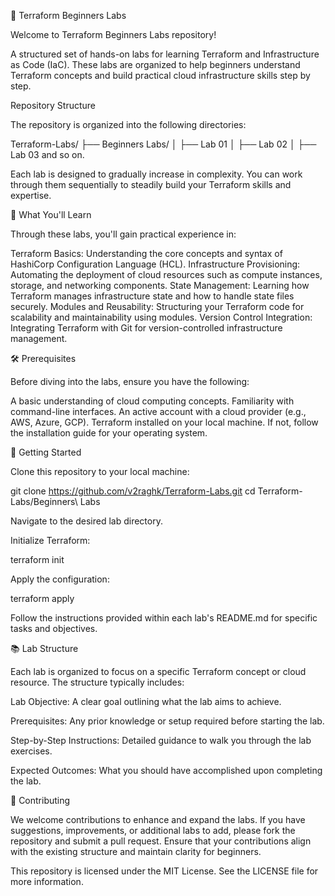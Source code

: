 🌱 Terraform Beginners Labs

Welcome to Terraform Beginners Labs repository! 

A structured set of hands-on labs for learning Terraform and Infrastructure as Code (IaC). These labs are organized to help beginners understand Terraform concepts and build practical cloud infrastructure skills step by step.

Repository Structure

The repository is organized into the following directories:

Terraform-Labs/
├── Beginners Labs/
│   ├── Lab 01
│   ├── Lab 02
│   ├── Lab 03
and so on.

Each lab is designed to gradually increase in complexity. You can work through them sequentially to steadily build your Terraform skills and expertise.

📘 What You'll Learn

Through these labs, you'll gain practical experience in:

Terraform Basics: Understanding the core concepts and syntax of HashiCorp Configuration Language (HCL).
Infrastructure Provisioning: Automating the deployment of cloud resources such as compute instances, storage, and networking components.
State Management: Learning how Terraform manages infrastructure state and how to handle state files securely.
Modules and Reusability: Structuring your Terraform code for scalability and maintainability using modules.
Version Control Integration: Integrating Terraform with Git for version-controlled infrastructure management.

🛠️ Prerequisites

Before diving into the labs, ensure you have the following:

A basic understanding of cloud computing concepts.
Familiarity with command-line interfaces.
An active account with a cloud provider (e.g., AWS, Azure, GCP).
Terraform installed on your local machine. If not, follow the installation guide
 for your operating system.

🚀 Getting Started

Clone this repository to your local machine:

git clone https://github.com/v2raghk/Terraform-Labs.git
cd Terraform-Labs/Beginners\ Labs

Navigate to the desired lab directory.

Initialize Terraform:

terraform init

Apply the configuration:

terraform apply

Follow the instructions provided within each lab's README.md for specific tasks and objectives.

📚 Lab Structure

Each lab is organized to focus on a specific Terraform concept or cloud resource. The structure typically includes:

Lab Objective: A clear goal outlining what the lab aims to achieve.

Prerequisites: Any prior knowledge or setup required before starting the lab.

Step-by-Step Instructions: Detailed guidance to walk you through the lab exercises.

Expected Outcomes: What you should have accomplished upon completing the lab.

🤝 Contributing

We welcome contributions to enhance and expand the labs. If you have suggestions, improvements, or additional labs to add, please fork the repository and submit a pull request. Ensure that your contributions align with the existing structure and maintain clarity for beginners.



This repository is licensed under the MIT License. See the LICENSE
 file for more information.
